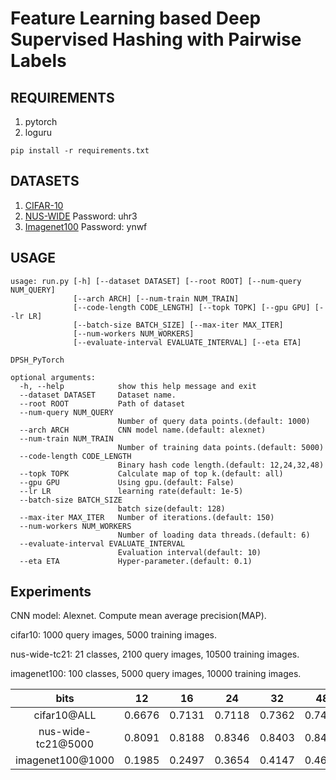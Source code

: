 # Feature Learning based Deep Supervised Hashing with Pairwise Labels

## REQUIREMENTS
1. pytorch
2. loguru

`pip install -r requirements.txt`

## DATASETS
1. [CIFAR-10](https://www.cs.toronto.edu/~kriz/cifar.html)
2. [NUS-WIDE](https://pan.baidu.com/s/1f9mKXE2T8XpIq8p7y8Fa6Q) Password: uhr3
3. [Imagenet100](https://pan.baidu.com/s/1Vihhd2hJ4q0FOiltPA-8_Q) Password: ynwf

## USAGE
```
usage: run.py [-h] [--dataset DATASET] [--root ROOT] [--num-query NUM_QUERY]
              [--arch ARCH] [--num-train NUM_TRAIN]
              [--code-length CODE_LENGTH] [--topk TOPK] [--gpu GPU] [--lr LR]
              [--batch-size BATCH_SIZE] [--max-iter MAX_ITER]
              [--num-workers NUM_WORKERS]
              [--evaluate-interval EVALUATE_INTERVAL] [--eta ETA]

DPSH_PyTorch

optional arguments:
  -h, --help            show this help message and exit
  --dataset DATASET     Dataset name.
  --root ROOT           Path of dataset
  --num-query NUM_QUERY
                        Number of query data points.(default: 1000)
  --arch ARCH           CNN model name.(default: alexnet)
  --num-train NUM_TRAIN
                        Number of training data points.(default: 5000)
  --code-length CODE_LENGTH
                        Binary hash code length.(default: 12,24,32,48)
  --topk TOPK           Calculate map of top k.(default: all)
  --gpu GPU             Using gpu.(default: False)
  --lr LR               learning rate(default: 1e-5)
  --batch-size BATCH_SIZE
                        batch size(default: 128)
  --max-iter MAX_ITER   Number of iterations.(default: 150)
  --num-workers NUM_WORKERS
                        Number of loading data threads.(default: 6)
  --evaluate-interval EVALUATE_INTERVAL
                        Evaluation interval(default: 10)
  --eta ETA             Hyper-parameter.(default: 0.1)
```

## Experiments
CNN model: Alexnet. Compute mean average precision(MAP).

cifar10: 1000 query images, 5000 training images.

nus-wide-tc21: 21 classes, 2100 query images, 10500 training images.

imagenet100: 100 classes, 5000 query images, 10000 training images.

 bits | 12 | 16 | 24 | 32 | 48 | 64 | 128
   :-:   |  :-:    |   :-:   |   :-:   |   :-:   |   :-:   |   :-:   |   :-:     
cifar10@ALL | 0.6676 | 0.7131 | 0.7118 | 0.7362 | 0.7487 | 0.7542 | 0.7565
nus-wide-tc21@5000 | 0.8091 | 0.8188 | 0.8346 | 0.8403 | 0.8450 | 0.8503 |0.8588
imagenet100@1000 | 0.1985 | 0.2497 | 0.3654 | 0.4147 | 0.4612 | 0.4950 | 0.5687
